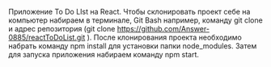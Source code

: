 Приложение To Do LIst на React. Чтобы склонировать проект себе на компьютер набираем в терминале, Git Bash например, команду git clone
и адрес репозитория (git clone https://github.com/Answer-0885/reactToDoList.git ).
После клонирования проекта необходимо набрать команду npm install для установки папки node_modules. Затем для запуска приложения набираем команду npm start.
